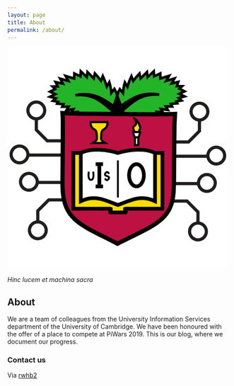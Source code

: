 ```yaml
---
layout: page
title: About
permalink: /about/
---
```


![UIS PiWars logo - a red shield with a crest of green raspberry leaves. On the sheild is depicted a large book containing the numbers one and zero on opposing pages, and the letters U I and S. Two smaller images are placed above the book on the shield, to the left a cup and to the right a flaming torch.](https://raw.githubusercontent.com/uis-piwars/graphics/master/logo-medium.png "UIS PiWars")

_Hinc lucem et machina sacra_

## About

We are a team of colleagues from the University Information Services department of the University of Cambridge. We have been honoured with the offer of a place to compete at PiWars 2019. This is our blog, where we document our progress.

### Contact us

Via [rwhb2](https://twitter.com/rwhb2)
